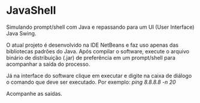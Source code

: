 # JavaShell
Simulando prompt/shell com Java e repassando para um UI (User Interface) Java Swing.

O atual projeto é desenvolvido na IDE NetBeans e faz uso apenas das bibliotecas padrões do Java. Após compilar o software, execute o arquivo binário de distribuição (.jar) de preferência em um prompt/shell para acompanhar a saída do processo.

Já na interface do software clique em executar e digite na caixa de diálogo o comando que deve ser executado. Por exemplo: *ping 8.8.8.8 -n 20*

Acompanhe as saídas.

